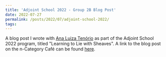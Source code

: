 ```yaml
---
title: 'Adjoint School 2022 - Group 2B Blog Post'
date: 2022-07-27
permalink: /posts/2022/07/adjoint-school-2022/
tags:
---
```


A blog post I wrote with [Ana Luiza Tenório](https://sites.google.com/ime.usp.br/analuizatenorio) as part of the Adjoint School 2022 program, titled "Learning to Lie with Sheaves". A link to the blog post on the n-Category Café can be found [here](https://golem.ph.utexas.edu/category/2022/07/learning_to_lie_with_sheaves.html).

<!-- Social networks are frequently represented by graphs: each agent/person is a vertex and the interactions between pairs of individuals are the edges. A starting point to think about the evolution of opinions over time is to associate to each vertex vv a real number x vx_v that represents the agreement of vv to respect a certain topic. For instance, fix the topic “category theory is cool”. In a social network of nn mathematicians, we will have some high positive x v∈ℝx_v \in \mathbb{R} representing a strong agreement with this assertion, some high negative x v′∈ℝx_{v'}\in \mathbb{R} for a strong disagreement, and some neutral opinions. Those mathematicians interact and may change their original opinion. What is the group’s opinion about category theory after a period of time? Clearly, eventually, everyone will agree that category theory is cool. Jokes (or not) aside, a standard way to try to answer this is to study the dynamical system generated by the heat equation
(1)
dxdt=−αLxforsomeα>0 \frac{d x}{d t} = -\alpha L x \; for \; some \; \alpha \gt 0

where x=(x v 1,...,v v n)∈ℝ nx = (x_{v_1},...,v_{v_n})\in \mathbb{R}^n and LL is the graph Laplacian, a matrix that represents a graph defined by the difference L=D−AL = D - A, with DD the degree matrix and AA the adjacency matrix of the graph. In this approach, originally proposed in Towards a mathematical theory of influence and attitude change, we study the evolution of opinion distributions without considering that expressed opinions may be different from personal opinions. In the paper Opinion Dynamics on Discourse Sheaves, Jakob Hansen and Robert Ghrist introduced a functor that addresses this distinction, and leads to a flexible model. We briefly present it here.
MathML-enabled post (click for more details).
Opinion Dynamics on Cellular Sheaves

Consider a poset category GG using the structure of a given undirected graph. The objects are the vertices/agents vv and the edges/interactions ee, while the morphisms are the unique arrows induced by the incidence pair v⊴ev \unlhd e, that is, when vv is an endpoint of ee. The incident pair provides a partial order relation by x⊴yx \unlhd y if and only if x=yx=y or xx is a vertex incident to an edge yy. Then the discourse sheaf is a functor F:G→VectF: G \to Vect defined by specifying the associated data as follows

In the objects:

    F(v)F(v) is the space of opinions (the private opinions), for each vertex vv;
    F(e)F(e) is the space of discourse (the public opinions), for each edge ee.

In the morphism:

    F v⊴e:F(v)→F(e)F_{v\unlhd e}: F(v) \to F(e) linear maps, for each incident pair v⊴ev\unlhd e.

Discourse_Sheaf

Remark: The base of the space of opinions F(v)F(v) is formed by the topics that the agent vv has an opinion on and talks about. Given e=u→ve = u \to v, the base of the space of discourse F(e)F(e) is formed by common topics which the two agents uu and vv may talk about. The bases of F(v)F(v), F(u)F(u), and F(e)F(e) do not have to be equal.

More generally, replacing VectVect by any other category and GG by any cell category — a poset category where the faces of a cell complex induce the order relation — we have a cellular sheaf. For a reader familiar with sheaves on topological spaces, cellular sheaves may not look like a sheaf at all, but in Sheaves, Cosheaves, and Applications (at II.4), Justin Curry gives a detailed description of how to construct a categorical equivalence between cellular sheaves and sheaves on topological spaces — with an Erratum of one of the arguments. Such equivalence motivates the reuse of standard sheaf theory terminology. For instance, the vector spaces F(v)F(v) and F(e)F(e) are called stalks and the linear maps F v⊴eF_{v\unlhd e} are the restriction maps.

Now, choose an orientation e=u→ve = u \to v and consider the linear map δ:⨁ v∈GF(v)→⨁ e∈GF(e)\delta: \bigoplus_{v \in G} F(v) \to \bigoplus_{e \in G} F(e) defined by
(δx)e=F v⊴ex v−F u⊴ex u.(\delta x)e = F_{v\unlhd e} x_v - F_{u\unlhd e} x_u.
In the general context of cellular sheaf cohomology, the domain and contra-domain of the cochain complex δ\delta are, respectively, 00-cochains and 11-cochains. We do not have other nn-cochains because they are related to the nn-cell structure. Then we only have the 00-cohomology given by H 0(G,F)=KerδH^0(G,F) = \mathrm{Ker} \delta but this already is highly expressive for the model: given an opinion distribution x∈⨁ v∈GF(v),x \in \bigoplus_{v \in G} F(v), the linear map δ\delta calculates the signed difference between the expressed opinions of agents vv and uu. In other words, the cohomology detects how far the social network is to achieve an apparent consensus.

We also use the cochain complex to define the sheaf Laplacian by L F=δ Tδ:C 0(G,F)→C 0(G,F)L_F = \delta^T\delta : C^0(G,F) \to C^0(G,F), which actually generalizes the graph Laplacian. When FF is the constant sheaf ℝ̲\underline{ \mathbb{R}}, with stalks ℝ{ \mathbb{R}} and identity maps, δ\delta is the transpose of the incidence matrix BB of the graph (so L ℝ̲=BB TL_{\underline{ \mathbb{R}}} = BB^T).

Thus, the idea is to study the dynamical system generated by an equation similar to the first one we presented but replacing the graph Laplacian by the sheaf Laplacian and x∈ℝx \in \mathbb{R} by x∈⨁ v∈GF(v).x \in \bigoplus_{v \in G} F(v). The first result we have is:

Solutions x(t)x(t) to dxdt=−αL Fx\frac{d x}{d t} = -\alpha L_F x converge to the orthogonal projection of x(0)x(0) onto H 0(G;F)H^0(G; F), as t→∞t \to \infty.

Here we highlight two points regarding the above theorem:

    The proof only relies on techniques from linear algebra and calculus; no advanced knowledge in category theory or homological theory is required to study the dynamics. This is true for all the proofs in the paper;

    The interpretation of this result is that the social network eventually arrives at the apparent consensus (with properties of the sheaf Laplacian influencing the rate of convergence).

Example: If FF is the constant sheaf ℝ n\mathbb{R}^n, then the base of nn topics is the same for every agent vv, all the restriction maps are identities, and so all agents are expressing their true opinion. Therefore, opinion dynamics by the analyses of (1)(1) may be seen as a particular case of opinion dynamics on sheaves.

Note that in the case of the constant sheaf ℝ̲\underline{\mathbb{R}}, we get that the private opinions of all agents in communication will converge to the same value, which is not as intriguing (or realistic) of a result as might have been hoped. So using cellular sheaves to model a social network and using the sheaf Laplacian to evolve the opinions of each agent over time is quite interesting, but by itself unfortunately limited considering what we presented so far. In the following, we summarize how Jakob Hansen and Robert Ghrist modify this framework by not only evolving the private opinions of each agent over time, but also the expressions of opinions of each agent (in the form of the restriction maps).
Learning to Lie

As a simple example of this idea, we can keep the private opinions of each agent fixed while allowing the restriction maps to vary with time. Here we model the change in the restriction maps by
ddtF v⊴e=−β(F v⊴ex v−F u⊴ex u)x v T,forsomeβ>0\frac{d}{dt}F_{v\unlhd e} = -\beta(F_{v\unlhd e}x_v - F_{u\unlhd e}x_u)x^T_v, \, for some \beta \gt 0
The result is that over time each agent modifies each of their expressed opinions to minimize disagreement with their neighbors. However, one interesting behavior that emerges from this system is that agents can “learn to lie” in the sense that their restriction maps change to instead express the opposite of the private opinion they hold. In other words, negative real numbers in the matrix that represents the restriction maps witness what we call a lie, while non-negative real numbers in the matrix witness an exaggeration or a reduction of the personal opinion.

This emergent behavior is more realistic than having all agents’ private opinions reach a consensus, but this comes at the cost of all the private opinions being kept fixed. Thankfully, we can actually vary both the restriction maps and the private opinions of each agent with time!

Indeed, defining a differential equation where both ddtF v⊴e=−β(F v⊴ex v−F u⊴ex u)x v T\frac{d}{dt}F_{v\unlhd e} = -\beta(F_{v\unlhd e}x_v - F_{u\unlhd e}x_u)x^T_v and dxdt=−αL Fx\frac{dx}{dt} = -\alpha L_F x hold gives us exactly this model! This has the pleasant corollary that by setting β=0\beta = 0 or α=0\alpha = 0 we can recover the cases where the restriction maps or the private opinions are kept fixed, respectively.

From this, we can observe these joint-dynamical systems where agents will both change their private opinions and how they express their opinions to minimize expressed disagreement. Agents in these models thus learn to exaggerate, soften, or lie about their private opinions depending on the expressed opinions of other agents they are in communication with, while at the same time modifying their own private opinions to minimize overall expressed disagreement.

Finally, one phenomenon that these types of linear models do not capture is how two agents expressing significantly different opinions will cease communication (in the sense that their private opinions will be unaffected by this communication). Note that while this is certainly a mechanism of polarization, the joint-dynamic models can still produce polarization due to the restriction maps not being fixed. In Jakob Hansen and Robert Ghrist’s paper, the solution for this arises by introducing a nonlinear term in the sheaf Laplacian, which can be used to ignore communications where there is significant expressed disagreement. While this does come at the cost of linearity, the cellular sheaf framework is still applicable with minimal changes to the differential equations.
A Simple Simulation

Suppose we have an agent v 0v_0 that is not a big fan of category theory, such preference is represented by the value x v 0=−1x_{v_0} = - 1; another agent appreciates category theory with intensity x v 1=3x_{v_1} = 3, and a third one likes it a bit, with x v 1=1 x_{v_1} = 1. All of them start the communication with each other being totally honest, that is, all restriction maps are represented by [1][1]. We then simulate the mixed situation where private and public opinion may change, and that the agents are interested in minimizing expressed disagreement. Taking α=0.1\alpha = 0.1 and β=1\beta = 1, we find the following:

Simulation_Sheaf_Opinion_Dynamics

Aiming for a better visualization, in the above picture we put the values x v ix_{v_i} instead of the vector spaces F(v i)=ℝF(v_i) = \mathbb{R} and e je_j to abstractly represent the values in F(e j)F(e_j) associated with the application of F v i⊴e jF_{v_i \unlhd e_j}. Note that the two category theory supporters do not lie to each other (they exaggerate or soften their opinion) but they do have to lie to the first agent. On the other hand, the first agent did not have to lie to anyone, they only softened their opinion to achieve the apparent consensus. It is also interesting to note that the agent with the strongest opinion in the beginning was the one forced to “lie more”, the same happened in Example 8.2 of Opinion Dynamics on Discourse Sheaves. One final note is that the communication between the first and last agents has effectively ceased, as both restriction maps are quite close to the zero map, which can be interpreted as the respective agent expressing no opinion whatsoever.

If you want to play with more complicated graphs, test other constants or different initial values, look at Sean’s Python code available in Github.
Conclusion

Cellular sheaves provide a framework to develop opinion dynamics: the calculations are relatively simple, and we obtain a flexible model. We focused on the ability to model agents that learn to lie, but the paper also explores, for instance, when we have agents that never change their (expressed) opinion; which additional hypothesis one should have to control the evolution of the group’s opinion; and the dynamics assuming a “bounded confidence” i.e., when the agents only take into consideration opinions that are similar to their own.

However, there still is much to be developed. The nonlinear case may lead to the study of the discourse sheaf with a contra-domain category different from VectVect (for example, the category of lattices). We also may change the category into the domain: since graphs only consider pairwise communication we may want to replace them by hypergraphs to study the multi-body interactions. Note that cellular sheaf theory provides a general setting that allows higher nn-cells. Such a framework should be useful to discuss simultaneous interactions in larger groups, but would require interpretation for the cohomology in higher degrees. Those are just a few examples of what we have to explore!

Finally, observe that we require just a few category theory notions, which were used to model the problem but the calculations are not from category theory. This is great to call attention to non-category theorists and apply analogous ideas in different contexts, with techniques already known from dynamical systems, for example. Certainly, it will be interesting to follow the next steps of applied cellular sheaf theory. -->
